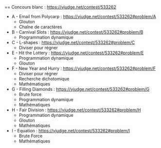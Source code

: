 == Concours blanc : https://vjudge.net/contest/533262

* A - Email from Polycarp : https://vjudge.net/contest/533262#problem/A
    * Glouton
    * Chaîne de caractères
* B - Carnival Slots : https://vjudge.net/contest/533262#problem/B
    * Programmation dynamique
* C - L-shapes : https://vjudge.net/contest/533262#problem/C
    * Diviser pour régner
* E - Hit the Lottery : https://vjudge.net/contest/533262#problem/E
    * Programmation dynamique
    * Glouton
* F - New Year and Hurry : https://vjudge.net/contest/533262#problem/F
    * Diviser pour régner
    * Recherche dichotomique
    * Mathématiques
* G - Filling Diamonds : https://vjudge.net/contest/533262#problem/G
    * Brute force
    * Programmation dynamique
    * Mathématiques
* H - Fair Division : https://vjudge.net/contest/533262#problem/H
    * Programmation dynamique
    * Glouton
    * Mathématiques
* I - Equation : https://vjudge.net/contest/533262#problem/I
    * Brute Force
    * Mathématiques
